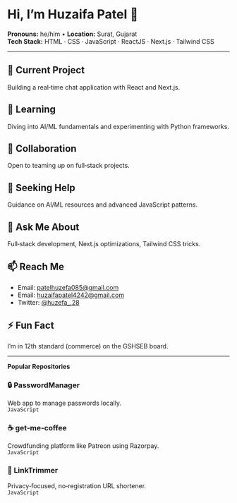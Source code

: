 # Hi, I’m Huzaifa Patel 👋

**Pronouns:** he/him • **Location:** Surat, Gujarat  
**Tech Stack:** HTML · CSS · JavaScript · ReactJS · Next.js · Tailwind CSS  

---

## 🔭 Current Project
Building a real‑time chat application with React and Next.js.

## 🌱 Learning
Diving into AI/ML fundamentals and experimenting with Python frameworks.

## 🤝 Collaboration
Open to teaming up on full‑stack projects.

## 🤔 Seeking Help
Guidance on AI/ML resources and advanced JavaScript patterns.

## 💬 Ask Me About
Full‑stack development, Next.js optimizations, Tailwind CSS tricks.

## 📫 Reach Me
- Email: [patelhuzefa085@gmail.com](mailto:patelhuzefa085@gmail.com)  
- Email: [huzaifapatel4242@gmail.com](mailto:huzaifapatel4242@gmail.com)  
- Twitter: [@huzefa_.28](https://twitter.com/huzefa_.28)

## ⚡ Fun Fact
I’m in 12th standard (commerce) on the GSHSEB board.

---

**Popular Repositories**

### 🔒 PasswordManager  
Web app to manage passwords locally.  
`JavaScript`

### ☕ get‑me‑coffee  
Crowdfunding platform like Patreon using Razorpay.  
`JavaScript`

### 🔗 LinkTrimmer  
Privacy‑focused, no‑registration URL shortener.  
`JavaScript`
